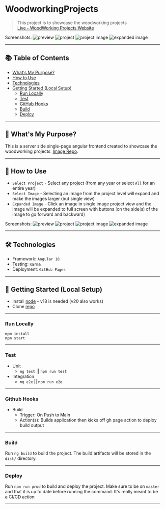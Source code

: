 # WoodworkingProjects

> This project is to showcase the woodworking projects <br/>
> [Live - WoodWorking Projects Website](https://woodworking-projects.ryan-brock.com/)

Screenshots:
![preview](/screenshots/main.png)
![project](/screenshots/project.png)
![project image](/screenshots/project-image.png)
![expanded image](/screenshots/expanded-image.png)

---

## 📚 Table of Contents

- [What's My Purpose?](#-whats-my-purpose)
- [How to Use](#-how-to-use)
- [Technologies](#-technologies)
- [Getting Started (Local Setup)](#-getting-started-local-setup)
  - [Run Locally](#run-locally)
  - [Test](#test)
  - [GitHub Hooks](#github-hooks)
  - [Build](#build)
  - [Deploy](#deploy)

---

## 🧠 What's My Purpose?

This is a server side single-page angular frontend created to showcase the woodworking projects. [Image Repo](https://github.com/rbrock44/woodworking-projects-images/).

---

## 🚦 How to Use

- `Select Project` - Select any project (from any year or select `All` for an entire year)
- `Select Image` - Selecting an image from the project level will expand and make the images larger (but single view)
- `Expanded Image` - Click an image in single image project view and the image will be expanded to full screen with buttons (on the side(s) of the image to go forward and backward)

Screenshots:
![preview](/screenshots/main.png)
![project](/screenshots/project.png)
![project image](/screenshots/project-image.png)
![expanded image](/screenshots/expanded-image.png)

---

## 🛠 Technologies

- Framework: `Angular 18`
- Testing: `Karma`
- Deployment: `GitHub Pages`

---

## 🚀 Getting Started (Local Setup)

* Install [node](https://nodejs.org/en) - v18 is needed (v20 also works)
* Clone [repo](https://github.com/rbrock44/woodworking-projects)

---

### Run Locally

```
npm install
npm start
```

---

### Test

- Unit
    - `ng test` || `npm run test`
- Integration
    - `ng e2e` || `npm run e2e`

---

### Github Hooks

- Build
    - Trigger: On Push to Main
    - Action(s): Builds application then kicks off gh page action to deploy build output

---

### Build

Run `ng build` to build the project. The build artifacts will be stored in the `dist/` directory.

---

### Deploy

Run `npm run prod` to build and deploy the project. Make sure to be on `master` and that it is up to date before running the command. It's really meant to be a CI/CD action

---

